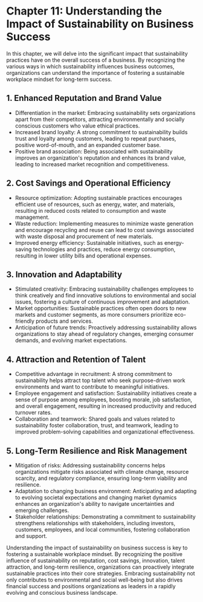 Chapter 11: Understanding the Impact of Sustainability on Business Success
==========================================================================

In this chapter, we will delve into the significant impact that sustainability practices have on the overall success of a business. By recognizing the various ways in which sustainability influences business outcomes, organizations can understand the importance of fostering a sustainable workplace mindset for long-term success.

**1. Enhanced Reputation and Brand Value**
------------------------------------------

* Differentiation in the market: Embracing sustainability sets organizations apart from their competitors, attracting environmentally and socially conscious customers who value ethical practices.
* Increased brand loyalty: A strong commitment to sustainability builds trust and loyalty among customers, leading to repeat purchases, positive word-of-mouth, and an expanded customer base.
* Positive brand association: Being associated with sustainability improves an organization's reputation and enhances its brand value, leading to increased market recognition and competitiveness.

**2. Cost Savings and Operational Efficiency**
----------------------------------------------

* Resource optimization: Adopting sustainable practices encourages efficient use of resources, such as energy, water, and materials, resulting in reduced costs related to consumption and waste management.
* Waste reduction: Implementing measures to minimize waste generation and encourage recycling and reuse can lead to cost savings associated with waste disposal and procurement of new materials.
* Improved energy efficiency: Sustainable initiatives, such as energy-saving technologies and practices, reduce energy consumption, resulting in lower utility bills and operational expenses.

**3. Innovation and Adaptability**
----------------------------------

* Stimulated creativity: Embracing sustainability challenges employees to think creatively and find innovative solutions to environmental and social issues, fostering a culture of continuous improvement and adaptation.
* Market opportunities: Sustainable practices often open doors to new markets and customer segments, as more consumers prioritize eco-friendly products and services.
* Anticipation of future trends: Proactively addressing sustainability allows organizations to stay ahead of regulatory changes, emerging consumer demands, and evolving market expectations.

**4. Attraction and Retention of Talent**
-----------------------------------------

* Competitive advantage in recruitment: A strong commitment to sustainability helps attract top talent who seek purpose-driven work environments and want to contribute to meaningful initiatives.
* Employee engagement and satisfaction: Sustainability initiatives create a sense of purpose among employees, boosting morale, job satisfaction, and overall engagement, resulting in increased productivity and reduced turnover rates.
* Collaboration and teamwork: Shared goals and values related to sustainability foster collaboration, trust, and teamwork, leading to improved problem-solving capabilities and organizational effectiveness.

**5. Long-Term Resilience and Risk Management**
-----------------------------------------------

* Mitigation of risks: Addressing sustainability concerns helps organizations mitigate risks associated with climate change, resource scarcity, and regulatory compliance, ensuring long-term viability and resilience.
* Adaptation to changing business environment: Anticipating and adapting to evolving societal expectations and changing market dynamics enhances an organization's ability to navigate uncertainties and emerging challenges.
* Stakeholder relationships: Demonstrating a commitment to sustainability strengthens relationships with stakeholders, including investors, customers, employees, and local communities, fostering collaboration and support.

Understanding the impact of sustainability on business success is key to fostering a sustainable workplace mindset. By recognizing the positive influence of sustainability on reputation, cost savings, innovation, talent attraction, and long-term resilience, organizations can proactively integrate sustainable practices into their core strategies. Embracing sustainability not only contributes to environmental and social well-being but also drives financial success and positions organizations as leaders in a rapidly evolving and conscious business landscape.

